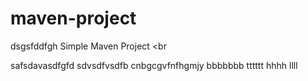 # maven-project
dsgsfddfgh
Simple Maven Project
<br

safsdavasdfgfd
sdvsdfvsdfb
cnbgcgvfnfhgmjy
bbbbbbb
tttttt
hhhh
llll
